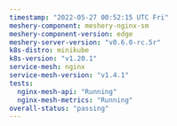 ```yaml
---
timestamp: "2022-05-27 00:52:15 UTC Fri"
meshery-component: meshery-nginx-sm
meshery-component-version: edge
meshery-server-version: "v0.6.0-rc.5r"
k8s-distro: minikube
k8s-version: "v1.20.1"
service-mesh: nginx
service-mesh-version: "v1.4.1"
tests:
  nginx-mesh-api: "Running"
  nginx-mesh-metrics: "Running"
overall-status: "passing"
---
```

